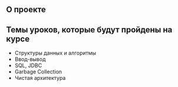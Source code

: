 ## О проекте

## Темы уроков, которые будут пройдены на курсе
- Структуры данных и алгоритмы
- Ввод-вывод
- SQL, JDBC
- Garbage Collection
- Чистая архитектура